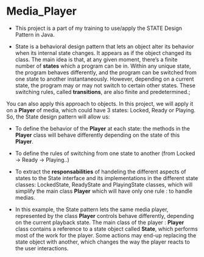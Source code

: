 # Media_Player

- This project is a part of my training to use/apply the STATE Design Pattern in Java.

- State is a behavioral design pattern that lets an object alter its behavior when its internal state changes. 
It appears as if the object changed its class.
The main idea is that, at any given moment, there’s a finite number of **states** which a program can be in. 
Within any unique state, the program behaves differently, and the program can be switched from one state to another instantaneously. 
However, depending on a current state, the program may or may not switch to certain other states. 
These switching rules, called **transitions**, are also finite and predetermined.;

You can also apply this approach to objects. In this project, we will apply it on a **Player** of media, which could have 3 states: Locked, Ready or Playing.
So, the State design pattern will allow us:
  - To define the behavior of the **Player** at each state: the methods in the **Player** class will behave differently depending on the state of this **Player**.
  - To define the rules of switching from one state to another (from Locked -> Ready -> Playing..)
  - To extract the **responsabilities** of handeling the different aspects of states 
  to the State interface and its implementations in the different state classes: LockedState, ReadyState and PlayingState classes, 
  which will simplify the main class **Player** which will have only one rule : to handle medias.

- In this example, the State pattern lets the same media player, represented by the class **Player** controls behave differently, 
depending on the current playback state. 
The main class of the player : **Player** class contains a reference to a state object called **State**, which performs most of the work for the player. 
Some actions may end-up replacing the state object with another, which changes the way the player reacts to the user interactions.
